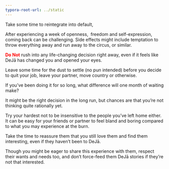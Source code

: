 ```yaml
---
typora-root-url: ../static
---
```


Take some time to reintegrate into default,

After experiencing a week of openness,  freedom and self-expression, coming back can be challenging. Side effects might include temptation to throw everything away and run away to the circus, or similar.

<span style ="color:red;">**Do Not**</span> rush into any life-changing decision right away, even if it feels like DeJā has changed you and opened your eyes.

Leave some time for the dust to settle (no pun intended) before you decide to quit your job, leave your partner, move country or otherwise.

If you’ve been doing it for so long, what difference will one month of waiting make?

​It might be the right decision in the long run, but chances are that you’re not thinking quite rationally yet.

​Try your hardest not to be insensitive to the people you’ve left home either. It can be easy for your friends or partner to feel bland and boring compared to what you may experience at the burn.

​Take the time to reassure them that you still love them and find them interesting, even if they haven’t been to DeJā.

​Though you might be eager to share this experience with them, respect their wants and needs too, and don’t force-feed them DeJā stories if they’re not that interested.

